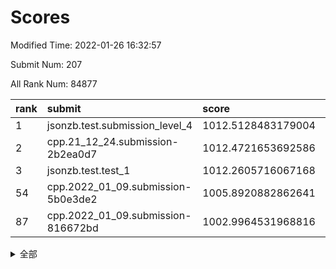 # Scores

Modified Time: 2022-01-26 16:32:57

Submit Num: 207

All Rank Num: 84877

| rank |               submit               |       score        |       sigma        | pk_num |
| :--- | :--------------------------------- | :----------------- | :----------------- | :----- |
| 1    | jsonzb.test.submission_level_4     | 1012.5128483179004 | 0.7927613853594618 | 1646   |
| 2    | cpp.21_12_24.submission-2b2ea0d7   | 1012.4721653692586 | 0.7925267270391912 | 1641   |
| 3    | jsonzb.test.test_1                 | 1012.2605716067168 | 0.8223776440850211 | 1640   |
| 54   | cpp.2022_01_09.submission-5b0e3de2 | 1005.8920882862641 | 0.7102447360749936 | 1640   |
| 87   | cpp.2022_01_09.submission-816672bd | 1002.9964531968816 | 0.7206004014419874 | 1644   |


<details>
<summary>全部</summary>

| rank |                 submit                 |       score        |       sigma        | pk_num |
| :--- | :------------------------------------- | :----------------- | :----------------- | :----- |
| 1    | jsonzb.test.submission_level_4         | 1012.5128483179004 | 0.7927613853594618 | 1646   |
| 2    | cpp.21_12_24.submission-2b2ea0d7       | 1012.4721653692586 | 0.7925267270391912 | 1641   |
| 3    | jsonzb.test.test_1                     | 1012.2605716067168 | 0.8223776440850211 | 1640   |
| 4    | gobigger.level_3.submission_level_3_16 | 1011.2541483206774 | 0.7689250141092973 | 1637   |
| 5    | gobigger.level_3.submission_level_3_42 | 1011.2320411491387 | 0.7628429740154301 | 1640   |
| 6    | gobigger.level_3.submission_level_3_24 | 1011.1329342009002 | 0.7701944136850968 | 1644   |
| 7    | gobigger.level_3.submission_level_3_32 | 1011.1000814330333 | 0.7616762799906552 | 1638   |
| 8    | gobigger.level_3.submission_level_3_19 | 1010.9958045371039 | 0.7883105868890241 | 1643   |
| 9    | gobigger.level_3.submission_level_3_10 | 1010.9681917077115 | 0.7563107904461912 | 1640   |
| 10   | gobigger.level_3.submission_level_3_7  | 1010.9614941742772 | 0.7842999663510919 | 1642   |
| 11   | gobigger.level_3.submission_level_3_22 | 1010.8904496645239 | 0.7690386160726923 | 1642   |
| 12   | gobigger.level_3.submission_level_3_48 | 1010.8654701592698 | 0.7648503476996286 | 1642   |
| 13   | gobigger.level_3.submission_level_3_31 | 1010.8174002900748 | 0.7632552138185329 | 1640   |
| 14   | gobigger.level_3.submission_level_3_29 | 1010.7234291289715 | 0.7711767602010786 | 1640   |
| 15   | gobigger.level_3.submission_level_3_43 | 1010.7007776194414 | 0.7670970165244156 | 1640   |
| 16   | gobigger.level_3.submission_level_3_2  | 1010.5205904882497 | 0.7681863248149666 | 1643   |
| 17   | gobigger.level_3.submission_level_3_40 | 1010.4885653150558 | 0.8081595478977956 | 1640   |
| 18   | gobigger.level_3.submission_level_3_0  | 1010.4753971578637 | 0.7785262166618951 | 1635   |
| 19   | gobigger.level_3.submission_level_3_26 | 1010.4310052642292 | 0.7464081904469823 | 1637   |
| 20   | gobigger.level_3.submission_level_3_46 | 1010.3962438443641 | 0.7545175700446519 | 1638   |
| 21   | gobigger.level_3.submission_level_3_38 | 1010.3719950819467 | 0.7651105738344912 | 1643   |
| 22   | gobigger.level_3.submission_level_3_23 | 1010.2680020868363 | 0.773533103946352  | 1645   |
| 23   | gobigger.level_3.submission_level_3_34 | 1010.1342913964257 | 0.7236062212534767 | 1640   |
| 24   | gobigger.level_3.submission_level_3_3  | 1010.0606578575923 | 0.7742170518922759 | 1641   |
| 25   | gobigger.level_3.submission_level_3_33 | 1010.02181689189   | 0.7658730983317041 | 1638   |
| 26   | gobigger.level_3.submission_level_3_6  | 1010.0067501996722 | 0.7612549483564834 | 1640   |
| 27   | gobigger.level_3.submission_level_3_18 | 1009.9752560373792 | 0.7462209032437684 | 1644   |
| 28   | gobigger.level_3.submission_level_3_36 | 1009.9512517646765 | 0.7672814626143517 | 1636   |
| 29   | gobigger.level_3.submission_level_3_49 | 1009.9334230782393 | 0.7675242145605479 | 1641   |
| 30   | gobigger.level_3.submission_level_3_30 | 1009.847645327873  | 0.7733036774512138 | 1637   |
| 31   | gobigger.level_3.submission_level_3_39 | 1009.810667642485  | 0.7529640026024297 | 1644   |
| 32   | gobigger.level_3.submission_level_3_9  | 1009.7829342875032 | 0.7407484419771312 | 1643   |
| 33   | gobigger.level_3.submission_level_3_4  | 1009.7459916574107 | 0.7341668826271052 | 1642   |
| 34   | gobigger.level_3.submission_level_3_28 | 1009.7258614056661 | 0.7532894746096214 | 1639   |
| 35   | gobigger.level_3.submission_level_3_14 | 1009.7224030260228 | 0.7500178575120483 | 1640   |
| 36   | gobigger.level_3.submission_level_3_25 | 1009.5829322615728 | 0.7222716620222631 | 1640   |
| 37   | gobigger.level_3.submission_level_3_41 | 1009.5426720707931 | 0.7608540863463906 | 1639   |
| 38   | gobigger.level_3.submission_level_3_20 | 1009.4901834529534 | 0.7516608187963821 | 1641   |
| 39   | gobigger.level_3.submission_level_3_12 | 1009.4628267510199 | 0.7675890751886533 | 1640   |
| 40   | gobigger.level_3.submission_level_3_5  | 1009.3331935384128 | 0.765664419828091  | 1639   |
| 41   | gobigger.level_3.submission_level_3_47 | 1009.2750509411305 | 0.747325908818092  | 1640   |
| 42   | gobigger.level_3.submission_level_3_44 | 1009.2272720489947 | 0.7659244127113582 | 1642   |
| 43   | gobigger.level_3.submission_level_3_15 | 1009.2195080944364 | 0.7483684302223933 | 1644   |
| 44   | gobigger.level_3.submission_level_3_13 | 1009.1338310565804 | 0.732399943117746  | 1640   |
| 45   | gobigger.level_3.submission_level_3_27 | 1009.0163255104818 | 0.721190801224227  | 1638   |
| 46   | gobigger.level_3.submission_level_3_45 | 1008.9534337328284 | 0.7236831085430229 | 1646   |
| 47   | gobigger.level_3.submission_level_3_11 | 1008.9259711465894 | 0.739420647657953  | 1638   |
| 48   | gobigger.level_3.submission_level_3_37 | 1008.8331653358699 | 0.7460801578945013 | 1636   |
| 49   | gobigger.level_3.submission_level_3_35 | 1008.7960140308064 | 0.7308749654480422 | 1641   |
| 50   | gobigger.level_3.submission_level_3_17 | 1008.7701905631649 | 0.7403578705222918 | 1638   |
| 51   | gobigger.level_3.submission_level_3_21 | 1008.7252429732418 | 0.7497685855263411 | 1642   |
| 52   | gobigger.level_3.submission_level_3_8  | 1008.5950878266983 | 0.7459516242492578 | 1641   |
| 53   | gobigger.level_3.submission_level_3_1  | 1008.5821147578621 | 0.755435918882706  | 1640   |
| 54   | cpp.2022_01_09.submission-5b0e3de2     | 1005.8920882862641 | 0.7102447360749936 | 1640   |
| 55   | gobigger.level_1.submission_level_1_36 | 1005.5455518550757 | 0.7224157292947417 | 1639   |
| 56   | gobigger.level_1.submission_level_1_40 | 1004.4733017444499 | 0.7142960628742856 | 1640   |
| 57   | gobigger.level_1.submission_level_1_13 | 1004.4654194306254 | 0.7142536505323245 | 1643   |
| 58   | gobigger.level_1.submission_level_1_22 | 1004.383309522732  | 0.7255919399870497 | 1641   |
| 59   | gobigger.level_1.submission_level_1_7  | 1004.1993010068812 | 0.7187720198541311 | 1641   |
| 60   | gobigger.level_1.submission_level_1_16 | 1004.1903847780206 | 0.7248937231825862 | 1633   |
| 61   | gobigger.level_1.submission_level_1_46 | 1004.1656404030311 | 0.7193688537167704 | 1640   |
| 62   | gobigger.level_1.submission_level_1_32 | 1004.0677975078489 | 0.7158569627386174 | 1644   |
| 63   | gobigger.level_1.submission_level_1_6  | 1004.0537322459192 | 0.7154280033912404 | 1641   |
| 64   | gobigger.level_1.submission_level_1_47 | 1004.0019181281529 | 0.7203526014906013 | 1644   |
| 65   | gobigger.level_1.submission_level_1_21 | 1003.9934032553251 | 0.7210545108493074 | 1641   |
| 66   | gobigger.level_1.submission_level_1_43 | 1003.9836305654449 | 0.7078883303895623 | 1644   |
| 67   | gobigger.level_1.submission_level_1_23 | 1003.9463346512921 | 0.7115863736551511 | 1640   |
| 68   | gobigger.level_1.submission_level_1_27 | 1003.9196271040034 | 0.7187338164420125 | 1636   |
| 69   | gobigger.level_1.submission_level_1_19 | 1003.7786553511359 | 0.7192650574713139 | 1642   |
| 70   | gobigger.level_1.submission_level_1_10 | 1003.692636634549  | 0.7106332771500857 | 1642   |
| 71   | gobigger.level_1.submission_level_1_20 | 1003.6475758442884 | 0.714388553955155  | 1638   |
| 72   | gobigger.level_1.submission_level_1_33 | 1003.5324917682293 | 0.7128000687984608 | 1637   |
| 73   | gobigger.level_1.submission_level_1_24 | 1003.4524646055125 | 0.710669817158628  | 1642   |
| 74   | gobigger.level_1.submission_level_1_25 | 1003.4486852370542 | 0.7190364739528946 | 1636   |
| 75   | gobigger.level_1.submission_level_1_42 | 1003.4412927784034 | 0.7061022627166582 | 1640   |
| 76   | gobigger.level_1.submission_level_1_44 | 1003.4278753749359 | 0.7197034506997847 | 1640   |
| 77   | gobigger.level_1.submission_level_1_29 | 1003.4126938015424 | 0.716450934253059  | 1643   |
| 78   | gobigger.level_1.submission_level_1_1  | 1003.3782020290141 | 0.7204407834788272 | 1644   |
| 79   | gobigger.level_1.submission_level_1_9  | 1003.3700168021542 | 0.7251905831773785 | 1640   |
| 80   | gobigger.level_1.submission_level_1_49 | 1003.2891705932831 | 0.7062079638617269 | 1641   |
| 81   | gobigger.level_1.submission_level_1_31 | 1003.2255514694008 | 0.7165573439455684 | 1639   |
| 82   | gobigger.level_1.submission_level_1_11 | 1003.2160056240725 | 0.7158154766181068 | 1646   |
| 83   | gobigger.level_1.submission_level_1_26 | 1003.1749716354745 | 0.7086373702485897 | 1639   |
| 84   | gobigger.level_1.submission_level_1_14 | 1003.0977536153816 | 0.7104251696705356 | 1643   |
| 85   | gobigger.level_1.submission_level_1_39 | 1003.0511400053164 | 0.7099926849479825 | 1636   |
| 86   | gobigger.level_1.submission_level_1_45 | 1003.0179135425276 | 0.7207982233604215 | 1638   |
| 87   | cpp.2022_01_09.submission-816672bd     | 1002.9964531968816 | 0.7206004014419874 | 1644   |
| 88   | gobigger.level_1.submission_level_1_38 | 1002.980093094168  | 0.7149461613083217 | 1641   |
| 89   | gobigger.level_1.submission_level_1_15 | 1002.8375808024949 | 0.7006875451898674 | 1642   |
| 90   | gobigger.level_1.submission_level_1_37 | 1002.8268144885471 | 0.7103606856438114 | 1644   |
| 91   | gobigger.level_1.submission_level_1_41 | 1002.826266426067  | 0.7120756497741935 | 1642   |
| 92   | gobigger.level_1.submission_level_1_12 | 1002.7560539681791 | 0.7138095163366112 | 1644   |
| 93   | gobigger.level_1.submission_level_1_34 | 1002.6784012829266 | 0.704838067413497  | 1639   |
| 94   | gobigger.level_1.submission_level_1_0  | 1002.6746504679629 | 0.7197540362616901 | 1641   |
| 95   | gobigger.level_1.submission_level_1_17 | 1002.6721106795007 | 0.7172924111748085 | 1638   |
| 96   | gobigger.level_1.submission_level_1_18 | 1002.6635294281488 | 0.7118805503953702 | 1636   |
| 97   | gobigger.level_1.submission_level_1_28 | 1002.6535420415747 | 0.713441130361693  | 1637   |
| 98   | gobigger.level_1.submission_level_1_48 | 1002.5865341505657 | 0.7261123796833369 | 1637   |
| 99   | gobigger.level_1.submission_level_1_35 | 1002.3472979208567 | 0.7149284885065207 | 1639   |
| 100  | gobigger.level_1.submission_level_1_8  | 1002.3344528336961 | 0.7094238626058679 | 1635   |
| 101  | gobigger.level_1.submission_level_1_3  | 1002.16793912449   | 0.7197294881984828 | 1644   |
| 102  | gobigger.level_1.submission_level_1_30 | 1002.1442429575582 | 0.7143558113616852 | 1641   |
| 103  | gobigger.level_1.submission_level_1_2  | 1002.1145593657063 | 0.707592749439569  | 1637   |
| 104  | gobigger.level_1.submission_level_1_4  | 1002.0977224489075 | 0.7193278760740767 | 1641   |
| 105  | gobigger.level_1.submission_level_1_5  | 1001.9232526748601 | 0.7038205826591469 | 1641   |
| 106  | gobigger.random.submission_random_39   | 997.5832915396677  | 0.7013998662627322 | 1641   |
| 107  | gobigger.random.submission_random_2    | 997.380569271787   | 0.70374936722723   | 1638   |
| 108  | gobigger.random.submission_random_5    | 997.317788516307   | 0.7027926809049643 | 1637   |
| 109  | gobigger.random.submission_random_18   | 997.0478885756033  | 0.7008429913660906 | 1643   |
| 110  | gobigger.random.submission_random_36   | 996.9276210373802  | 0.7193208763773483 | 1641   |
| 111  | gobigger.random.submission_random_0    | 996.7373417457026  | 0.7140417174593012 | 1644   |
| 112  | gobigger.random.submission_random_1    | 996.7360848010476  | 0.7005555108646487 | 1639   |
| 113  | gobigger.random.submission_random_20   | 996.653298736324   | 0.7091766377991824 | 1642   |
| 114  | gobigger.random.submission_random_21   | 996.5789478901033  | 0.7268204238466771 | 1641   |
| 115  | gobigger.random.submission_random_14   | 996.556673905597   | 0.708001975891598  | 1638   |
| 116  | gobigger.random.submission_random_35   | 996.5039062305325  | 0.6965920442003478 | 1640   |
| 117  | gobigger.random.submission_random_30   | 996.4863459217868  | 0.6969546023220604 | 1633   |
| 118  | gobigger.random.submission_random_37   | 996.4804555619825  | 0.7062826656175928 | 1639   |
| 119  | gobigger.random.submission_random_32   | 996.3063895556718  | 0.7255130225658453 | 1636   |
| 120  | gobigger.random.submission_random_11   | 996.2847239573246  | 0.7099505692730702 | 1639   |
| 121  | gobigger.random.submission_random_27   | 996.2801491032325  | 0.7317228468973677 | 1640   |
| 122  | gobigger.random.submission_random_33   | 996.1939878119036  | 0.7115661917658109 | 1639   |
| 123  | gobigger.random.submission_random_48   | 996.1152952950436  | 0.7290773682393337 | 1640   |
| 124  | gobigger.random.submission_random_38   | 996.0256129555115  | 0.6935490787845462 | 1635   |
| 125  | gobigger.random.submission_random_46   | 995.9619334796917  | 0.7142294836455656 | 1637   |
| 126  | gobigger.random.submission_random_12   | 995.9428399660015  | 0.7124031649754307 | 1644   |
| 127  | gobigger.random.submission_random_15   | 995.9415349966574  | 0.7134021830530324 | 1643   |
| 128  | gobigger.random.submission_random_9    | 995.9409045034503  | 0.7107073786791337 | 1639   |
| 129  | gobigger.random.submission_random_45   | 995.8949954927707  | 0.7083791952613855 | 1646   |
| 130  | gobigger.random.submission_random_34   | 995.8716939569221  | 0.69794337923592   | 1636   |
| 131  | gobigger.random.submission_random_10   | 995.824173697934   | 0.708121808370826  | 1642   |
| 132  | gobigger.random.submission_random_41   | 995.8109606163315  | 0.7165611687668744 | 1635   |
| 133  | gobigger.random.submission_random_24   | 995.7882667113263  | 0.7217771335635523 | 1635   |
| 134  | gobigger.random.submission_random_44   | 995.7424465133241  | 0.717333014791966  | 1640   |
| 135  | gobigger.random.submission_random_3    | 995.7267957857256  | 0.7111476484639988 | 1638   |
| 136  | gobigger.random.submission_random_42   | 995.7016726473604  | 0.7196592845446056 | 1639   |
| 137  | gobigger.random.submission_random_7    | 995.6932482135336  | 0.7127252443078473 | 1642   |
| 138  | gobigger.random.submission_random_22   | 995.6034169720378  | 0.7090778345866515 | 1644   |
| 139  | gobigger.random.submission_random_13   | 995.5823995349814  | 0.7220038940351704 | 1641   |
| 140  | gobigger.random.submission_random_43   | 995.5598557234763  | 0.6995676947210699 | 1636   |
| 141  | gobigger.random.submission_random_16   | 995.5444684060369  | 0.7205594580409034 | 1643   |
| 142  | gobigger.random.submission_random_49   | 995.5172524048199  | 0.7112365781075828 | 1645   |
| 143  | gobigger.random.submission_random_23   | 995.5139871060961  | 0.7079228508661313 | 1639   |
| 144  | gobigger.random.submission_random_17   | 995.4069710609792  | 0.7203361340626673 | 1638   |
| 145  | gobigger.random.submission_random_6    | 995.3750411916665  | 0.7164071853500811 | 1637   |
| 146  | gobigger.random.submission_random_31   | 995.3740888511929  | 0.7097170965366952 | 1643   |
| 147  | gobigger.random.submission_random_19   | 995.3166454549952  | 0.7235567892956697 | 1638   |
| 148  | gobigger.random.submission_random_28   | 995.3142071435773  | 0.72588485215125   | 1641   |
| 149  | gobigger.random.submission_random_25   | 995.2846184984877  | 0.7130682249602686 | 1639   |
| 150  | gobigger.random.submission_random_40   | 995.2235521223853  | 0.7247801078337281 | 1640   |
| 151  | gobigger.random.submission_random_4    | 995.2011854369152  | 0.7152591467108028 | 1642   |
| 152  | gobigger.random.submission_random_26   | 995.1957702692846  | 0.7158387809078066 | 1640   |
| 153  | gobigger.random.submission_random_8    | 995.1555951529522  | 0.7046453418270359 | 1644   |
| 154  | gobigger.random.submission_random_29   | 995.1193631431917  | 0.7146019093578292 | 1646   |
| 155  | gobigger.random.submission_random_47   | 995.0910485733546  | 0.736363612324004  | 1636   |
| 156  | gobigger.level_2.submission_level_2_39 | 994.2179445417104  | 0.7341023530871037 | 1645   |
| 157  | gobigger.level_2.submission_level_2_4  | 993.989948391014   | 0.7270702164581059 | 1640   |
| 158  | gobigger.level_2.submission_level_2_31 | 993.4611479842765  | 0.7291438402189572 | 1643   |
| 159  | gobigger.level_2.submission_level_2_15 | 993.0582640394064  | 0.7230053207834225 | 1636   |
| 160  | gobigger.level_2.submission_level_2_32 | 992.874652396333   | 0.7477496855350472 | 1641   |
| 161  | gobigger.level_2.submission_level_2_9  | 992.8450480457683  | 0.7259966592823642 | 1639   |
| 162  | gobigger.level_2.submission_level_2_3  | 992.6796882357391  | 0.732024663656705  | 1640   |
| 163  | gobigger.level_2.submission_level_2_19 | 992.6681707039319  | 0.7583864680973738 | 1641   |
| 164  | gobigger.level_2.submission_level_2_38 | 992.6606815769123  | 0.7302466955717078 | 1639   |
| 165  | gobigger.level_2.submission_level_2_17 | 992.6550250269761  | 0.7384844318479579 | 1644   |
| 166  | gobigger.level_2.submission_level_2_5  | 992.6284011215955  | 0.7534876494623848 | 1641   |
| 167  | gobigger.level_2.submission_level_2_11 | 992.5965644557783  | 0.7359465368607956 | 1638   |
| 168  | gobigger.level_2.submission_level_2_24 | 992.4452110788544  | 0.7584185709638214 | 1637   |
| 169  | gobigger.level_2.submission_level_2_33 | 992.2887141171745  | 0.7397565462463238 | 1639   |
| 170  | gobigger.level_2.submission_level_2_40 | 992.2836309259183  | 0.7472824029675287 | 1640   |
| 171  | gobigger.level_2.submission_level_2_10 | 992.2550654219525  | 0.7342441476744477 | 1637   |
| 172  | gobigger.level_2.submission_level_2_7  | 992.2392297007895  | 0.7349495437865619 | 1641   |
| 173  | gobigger.level_2.submission_level_2_43 | 992.2006925970251  | 0.7389859795051007 | 1635   |
| 174  | gobigger.level_2.submission_level_2_1  | 992.1666526890216  | 0.7404899880371222 | 1641   |
| 175  | gobigger.level_2.submission_level_2_49 | 992.1665139828843  | 0.7460966358775448 | 1643   |
| 176  | gobigger.level_2.submission_level_2_25 | 992.1356999644017  | 0.7331827983164642 | 1639   |
| 177  | gobigger.level_2.submission_level_2_22 | 992.1348103479584  | 0.7639976687358279 | 1642   |
| 178  | gobigger.level_2.submission_level_2_16 | 992.0862857892123  | 0.7468832202027936 | 1642   |
| 179  | gobigger.level_2.submission_level_2_46 | 992.084820606987   | 0.7541007119288589 | 1635   |
| 180  | gobigger.level_2.submission_level_2_12 | 991.9725912625066  | 0.7481561047217928 | 1638   |
| 181  | gobigger.level_2.submission_level_2_13 | 991.9584266237601  | 0.753534680968256  | 1637   |
| 182  | gobigger.level_2.submission_level_2_2  | 991.9338324607479  | 0.7606454471101072 | 1639   |
| 183  | gobigger.level_2.submission_level_2_14 | 991.8796606157251  | 0.7439650457295732 | 1641   |
| 184  | gobigger.level_2.submission_level_2_18 | 991.8268433605915  | 0.745919455317554  | 1640   |
| 185  | gobigger.level_2.submission_level_2_41 | 991.80259058425    | 0.7382803804963091 | 1635   |
| 186  | gobigger.level_2.submission_level_2_48 | 991.6966836506167  | 0.7451547394737817 | 1642   |
| 187  | gobigger.level_2.submission_level_2_26 | 991.6272608106798  | 0.7491161644887248 | 1642   |
| 188  | gobigger.level_2.submission_level_2_0  | 991.5764602388605  | 0.7592649532525335 | 1639   |
| 189  | gobigger.level_2.submission_level_2_42 | 991.5411607952566  | 0.7464080149864368 | 1641   |
| 190  | gobigger.level_2.submission_level_2_45 | 991.520178858274   | 0.7525403255836164 | 1644   |
| 191  | gobigger.level_2.submission_level_2_28 | 991.4714058264543  | 0.7386033850119794 | 1643   |
| 192  | gobigger.level_2.submission_level_2_6  | 991.4585763426253  | 0.749925211809318  | 1641   |
| 193  | gobigger.level_2.submission_level_2_29 | 991.2725217557825  | 0.7284805311144675 | 1644   |
| 194  | gobigger.level_2.submission_level_2_23 | 991.2682629709519  | 0.7646961495299485 | 1647   |
| 195  | gobigger.level_2.submission_level_2_27 | 991.2046682517673  | 0.7550475442801592 | 1643   |
| 196  | gobigger.level_2.submission_level_2_8  | 991.0400458905214  | 0.764062749868114  | 1638   |
| 197  | gobigger.level_2.submission_level_2_20 | 990.9194008351191  | 0.7648248442431168 | 1641   |
| 198  | gobigger.level_2.submission_level_2_37 | 990.6966913052862  | 0.7667085625481438 | 1639   |
| 199  | gobigger.level_2.submission_level_2_47 | 990.653309097954   | 0.7686792142023801 | 1637   |
| 200  | gobigger.level_2.submission_level_2_35 | 990.6485982697282  | 0.7587764739524442 | 1634   |
| 201  | gobigger.level_2.submission_level_2_34 | 990.5824573472809  | 0.7787570746232221 | 1639   |
| 202  | gobigger.level_2.submission_level_2_21 | 990.1841609612906  | 0.7509406759965501 | 1642   |
| 203  | gobigger.level_2.submission_level_2_30 | 990.1828744376104  | 0.767470973126651  | 1638   |
| 204  | gobigger.level_2.submission_level_2_44 | 989.9942492001398  | 0.7787104071874367 | 1641   |
| 205  | gobigger.level_2.submission_level_2_36 | 989.925330843905   | 0.7785228422854054 | 1637   |
| 206  | gobigger.none.submission_none_0        | 978.2231941456928  | 1.3063601379336547 | 1639   |
| 207  | gobigger.none.submission_none_1        | 975.4881078974026  | 1.5304671469307152 | 1637   |

</details>